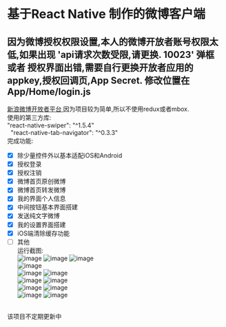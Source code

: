 # 基于React Native 制作的微博客户端 </br>
## 因为微博授权权限设置,本人的微博开放者账号权限太低,如果出现 'api请求次数受限,请更换. 10023' 弹框 或者 授权界面出错,需要自行更换开放者应用的appkey,授权回调页,App Secret. 修改位置在 App/Home/login.js</br>
[ 新浪微博开放者平台 ]( http://open.weibo.com/ ) 
因为项目较为简单,所以不使用redux或者mbox.</br>
使用的第三方库:</br>
    "react-native-swiper": "^1.5.4"  
    "react-native-tab-navigator": "^0.3.3"      </br>
完成功能: </br>
 - [x] 除少量控件外以基本适配iOS和Android<br/>
 - [x] 授权登录<br/>
 - [x] 授权注销<br/>
 - [x] 微博首页原创微博<br/>
 - [x] 微博首页转发微博<br/>
 - [x] 我的界面个人信息<br/>
 - [x] 中间按钮基本界面搭建<br/>
 - [x] 发送纯文字微博<br/>
 - [x] 我的设置界面搭建<br/>
 - [x] iOS端清除缓存功能<br/>
 - [ ] 其他<br/>
运行截图: </br>
![image](https://github.com/pheromone/react_native_weibo/blob/master/projectPic/weibo1.png) 
![image](https://github.com/pheromone/react_native_weibo/blob/master/projectPic/weibo2.png) 
![image](https://github.com/pheromone/react_native_weibo/blob/master/projectPic/weibo3.png) </br>
![image](https://github.com/pheromone/react_native_weibo/blob/master/projectPic/weibo4.png) </br>
![image](https://github.com/pheromone/react_native_weibo/blob/master/projectPic/weibo5.png) 
![image](https://github.com/pheromone/react_native_weibo/blob/master/projectPic/weibo6.png) </br>
![image](https://github.com/pheromone/react_native_weibo/blob/master/projectPic/weibo7.png) 
![image](https://github.com/pheromone/react_native_weibo/blob/master/projectPic/weibo8.png) </br>
![image](https://github.com/pheromone/react_native_weibo/blob/master/projectPic/9.png) 
![image](https://github.com/pheromone/react_native_weibo/blob/master/projectPic/weibo10.png) </br>
![image](https://github.com/pheromone/react_native_weibo/blob/master/projectPic/weibo11.png)
![image](https://github.com/pheromone/react_native_weibo/blob/master/projectPic/12.png)</br>
</br>
该项目不定期更新中
